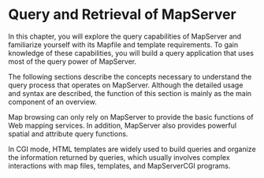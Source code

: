 # Query and Retrieval of MapServer

In this chapter, you will explore the query capabilities of MapServer and familiarize yourself with its Mapfile and template requirements. To gain knowledge of these capabilities, you will build a query application that uses most of the query power of MapServer.

The following sections describe the concepts necessary to understand the query process that operates on MapServer. Although the detailed usage and syntax are described, the function of this section is mainly as the main component of an overview.

Map browsing can only rely on MapServer to provide the basic functions of Web mapping services. In addition, MapServer also provides powerful spatial and attribute query functions.

In CGI mode, HTML templates are widely used to build queries and organize the information returned by queries, which usually involves complex interactions with map files, templates, and MapServerCGI programs.
